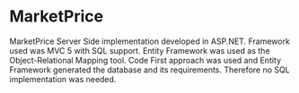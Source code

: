 MarketPrice
===========

MarketPrice Server Side implementation developed in ASP.NET. Framework used was MVC 5 with SQL support. Entity Framework was used as the Object-Relational Mapping tool. Code First approach was used and Entity Framework generated the database and its requirements. Therefore no SQL implementation was needed.

